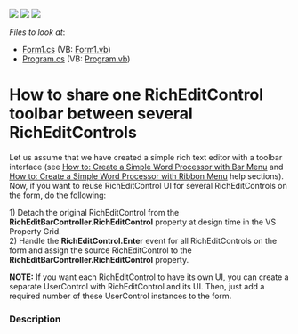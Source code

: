 <!-- default badges list -->
![](https://img.shields.io/endpoint?url=https://codecentral.devexpress.com/api/v1/VersionRange/128611252/10.1.12%2B)
[![](https://img.shields.io/badge/Open_in_DevExpress_Support_Center-FF7200?style=flat-square&logo=DevExpress&logoColor=white)](https://supportcenter.devexpress.com/ticket/details/E3369)
[![](https://img.shields.io/badge/📖_How_to_use_DevExpress_Examples-e9f6fc?style=flat-square)](https://docs.devexpress.com/GeneralInformation/403183)
<!-- default badges end -->
<!-- default file list -->
*Files to look at*:

* [Form1.cs](./CS/Form1.cs) (VB: [Form1.vb](./VB/Form1.vb))
* [Program.cs](./CS/Program.cs) (VB: [Program.vb](./VB/Program.vb))
<!-- default file list end -->
# How to share one RichEditControl toolbar between several RichEditControls


<p>Let us assume that we have created a simple rich text editor with a toolbar interface (see <a href="http://documentation.devexpress.com/#WindowsForms/CustomDocument5807"><u>How to: Create a Simple Word Processor with Bar Menu</u></a> and <a href="http://documentation.devexpress.com/#WindowsForms/CustomDocument5812"><u>How to: Create a Simple Word Processor with Ribbon Menu</u></a> help sections). Now, if you want to reuse RichEditControl UI for several RichEditControls on the form, do the following:</p><p>1) Detach the original RichEditControl from the <strong>RichEditBarController.RichEditControl</strong> property at design time in the VS Property Grid.<br />
2) Handle the <strong>RichEditControl.Enter</strong> event for all RichEditControls on the form and assign the source RichEditControl to the <strong>RichEditBarController.RichEditControl</strong> property.</p><p><strong>NOTE:</strong> If you want each RichEditControl to have its own UI, you can create a separate UserControl with RichEditControl and its UI. Then, just add a required number of these UserControl instances to the form.</p>


<h3>Description</h3>

<p><br />
</p>

<br/>



